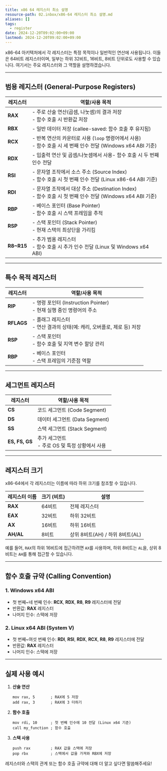 ```yaml
---
title: x86 64 레지스터 최소 설명
resource-path: 02.inbox/x86-64 레지스터 최소 설명.md
aliases: []
tags:
  - register
date: 2024-12-20T09:02:00+09:00
lastmod: 2024-12-20T09:02:00+09:00
---
```

x86-64 아키텍처에서 각 레지스터는 특정 목적이나 일반적인 연산에 사용됩니다. 이들은 64비트 레지스터이며, 일부는 하위 32비트, 16비트, 8비트 단위로도 사용할 수 있습니다. 여기서는 주요 레지스터와 그 역할을 설명하겠습니다.

---

## **범용 레지스터 (General-Purpose Registers)**

| 레지스터       | 역할/사용 목적                                                                          |
| ---------- | --------------------------------------------------------------------------------- |
| **RAX**    | - 주로 산술 연산(곱셈, 나눗셈)의 결과 저장<br>- 함수 호출 시 반환값 저장                                    |
| **RBX**    | - 일반 데이터 저장 (callee-saved: 함수 호출 후 유지됨)                                           |
| **RCX**    | - 반복 연산의 카운터로 사용 (`loop` 명령어에서 사용)<br>- 함수 호출 시 세 번째 인수 전달 (Windows x64 ABI 기준)   |
| **RDX**    | - 입출력 연산 및 곱셈/나눗셈에서 사용- 함수 호출 시 두 번째 인수 전달                                        |
| **RSI**    | - 문자열 조작에서 소스 주소 (Source Index)<br>- 함수 호출 시 첫 번째 인수 전달 (Linux x86-64 ABI 기준)     |
| **RDI**    | - 문자열 조작에서 대상 주소 (Destination Index)<br>- 함수 호출 시 첫 번째 인수 전달 (Windows x64 ABI 기준) |
| **RBP**    | - 베이스 포인터 (Base Pointer)<br>- 함수 호출 시 스택 프레임을 추적                                  |
| **RSP**    | - 스택 포인터 (Stack Pointer)<br>- 현재 스택의 최상단을 가리킴                                     |
| **R8~R15** | - 추가 범용 레지스터<br>- 함수 호출 시 추가 인수 전달 (Linux 및 Windows x64 ABI)                      |

---
## **특수 목적 레지스터**

| 레지스터       | 역할/사용 목적                                             |
| ---------- | ---------------------------------------------------- |
| **RIP**    | - 명령 포인터 (Instruction Pointer)<br>- 현재 실행 중인 명령어의 주소 |
| **RFLAGS** | - 플래그 레지스터<br>- 연산 결과의 상태(예: 캐리, 오버플로, 제로 등) 저장      |
| **RSP**    | - 스택 포인터<br>- 함수 호출 및 지역 변수 할당 관리                    |
| **RBP**    | - 베이스 포인터<br>- 스택 프레임의 기준점 역할                        |

---
## **세그먼트 레지스터**

| 레지스터           | 역할/사용 목적                        |
| -------------- | ------------------------------- |
| **CS**         | 코드 세그먼트 (Code Segment)          |
| **DS**         | 데이터 세그먼트 (Data Segment)         |
| **SS**         | 스택 세그먼트 (Stack Segment)         |
| **ES, FS, GS** | 추가 세그먼트<br>- 주로 OS 및 특정 상황에서 사용 |

---
## **레지스터 크기**

x86-64에서 각 레지스터는 이름에 따라 하위 크기를 참조할 수 있습니다.

|레지스터 이름|크기 (비트)|설명|
|---|---|---|
|**RAX**|64비트|전체 레지스터|
|**EAX**|32비트|하위 32비트|
|**AX**|16비트|하위 16비트|
|**AH/AL**|8비트|상위 8비트(AH) / 하위 8비트(AL)|

예를 들어, `RAX`의 하위 16비트에 접근하려면 `AX`를 사용하며, 하위 8비트는 `AL`을, 상위 8비트는 `AH`를 통해 접근할 수 있습니다.

---

## **함수 호출 규약 (Calling Convention)**

### **1. Windows x64 ABI**

- 첫 번째~네 번째 인수: **RCX**, **RDX**, **R8**, **R9** 레지스터에 전달
- 반환값: **RAX** 레지스터
- 나머지 인수: 스택에 저장

### **2. Linux x64 ABI (System V)**

- 첫 번째~여섯 번째 인수: **RDI**, **RSI**, **RDX**, **RCX**, **R8**, **R9** 레지스터에 전달
- 반환값: **RAX** 레지스터
- 나머지 인수: 스택에 저장

---

## **실제 사용 예시**

1. **산술 연산**
    
    ```assembly
    mov rax, 5       ; RAX에 5 저장
    add rax, 3       ; RAX에 3 더하기
    ```
    
2. **함수 호출**
    
    ```assembly
    mov rdi, 10      ; 첫 번째 인수에 10 전달 (Linux x64 기준)
    call my_function ; 함수 호출
    ```
    
3. **스택 사용**
    
    ```assembly
    push rax         ; RAX 값을 스택에 저장
    pop rbx          ; 스택에서 값을 가져와 RBX에 저장
    ```
    

레지스터와 스택의 관계 또는 함수 호출 규약에 대해 더 알고 싶다면 말씀해주세요!